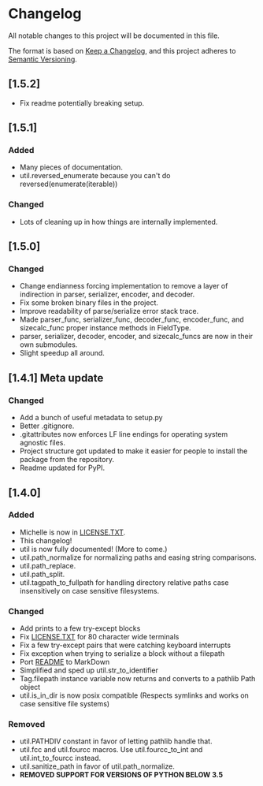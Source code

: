 # Changelog
All notable changes to this project will be documented in this file.

The format is based on [Keep a Changelog](https://keepachangelog.com/en/1.0.0/),
and this project adheres to [Semantic Versioning](https://semver.org/spec/v2.0.0.html).

## [1.5.2]
 - Fix readme potentially breaking setup.

## [1.5.1]
### Added
 - Many pieces of documentation.
 - util.reversed_enumerate because you can't do reversed(enumerate(iterable))

### Changed
 - Lots of cleaning up in how things are internally implemented.

## [1.5.0]
### Changed
 - Change endianness forcing implementation to remove a layer of indirection in parser, serializer, encoder, and decoder.
 - Fix some broken binary files in the project.
 - Improve readability of parse/serialize error stack trace.
 - Made parser_func, serializer_func, decoder_func, encoder_func, and sizecalc_func proper instance methods in FieldType.
 - parser, serializer, decoder, encoder, and sizecalc_funcs are now in their own submodules.
 - Slight speedup all around.

## [1.4.1] Meta update
### Changed
 - Add a bunch of useful metadata to setup.py
 - Better .gitignore.
 - .gitattributes now enforces LF line endings for operating system agnostic files.
 - Project structure got updated to make it easier for people to install the package from the repository.
 - Readme updated for PyPI.

## [1.4.0]
### Added
 - Michelle is now in [LICENSE.TXT](LICENSE.TXT).
 - This changelog!
 - util is now fully documented! (More to come.)
 - util.path_normalize for normalizing paths and easing string comparisons.
 - util.path_replace.
 - util.path_split.
 - util.tagpath_to_fullpath for handling directory relative paths case insensitively on case sensitive filesystems.

### Changed
 - Add prints to a few try-except blocks
 - Fix [LICENSE.TXT](LICENSE.TXT) for 80 character wide terminals
 - Fix a few try-except pairs that were catching keyboard interrupts
 - Fix exception when trying to serialize a block without a filepath
 - Port [README](README.MD) to MarkDown
 - Simplified and sped up util.str_to_identifier
 - Tag.filepath instance variable now returns and converts to a pathlib Path object
 - util.is_in_dir is now posix compatible (Respects symlinks and works on case sensitive file systems)

### Removed
 - util.PATHDIV constant in favor of letting pathlib handle that.
 - util.fcc and util.fourcc macros. Use util.fourcc_to_int and util.int_to_fourcc instead.
 - util.sanitize_path in favor of util.path_normalize.
 - **REMOVED SUPPORT FOR VERSIONS OF PYTHON BELOW 3.5**

